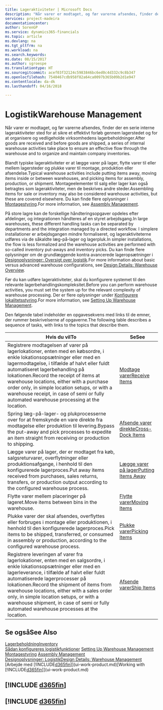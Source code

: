```yaml
---
title: Lageraktiviteter | Microsoft Docs
description: "Når varer er modtaget, og før varerne afsendes, finder der en serie interne lageraktiviteter sted for at sikre et effektivt forløb gennem lagerstedet og for at organisere og vedligeholde virksomhedens lagerbeholdninger."
services: project-madeira
documentationcenter: 
author: SorenGP
ms.service: dynamics365-financials
ms.topic: article
ms.devlang: na
ms.tgt_pltfrm: na
ms.workload: na
ms.search.keywords: 
ms.date: 08/15/2017
ms.author: sgroespe
ms.translationtype: HT
ms.sourcegitcommit: acef03f32124c5983846bc6ed0c4d332c9c8b347
ms.openlocfilehash: 7540467cdb958f82a64ca0097b365b09b2d1e947
ms.contentlocale: da-dk
ms.lasthandoff: 04/16/2018

---
```

# <a name="warehouse-management"></a><span data-ttu-id="313e6-103">Logistik</span><span class="sxs-lookup"><span data-stu-id="313e6-103">Warehouse Management</span></span>
<span data-ttu-id="313e6-104">Når varer er modtaget, og før varerne afsendes, finder der en serie interne lageraktiviteter sted for at sikre et effektivt forløb gennem lagerstedet og for at organisere og vedligeholde virksomhedens lagerbeholdninger.</span><span class="sxs-lookup"><span data-stu-id="313e6-104">After goods are received and before goods are shipped, a series of internal warehouse activities take place to ensure an effective flow through the warehouse and to organize and maintain company inventories.</span></span>

<span data-ttu-id="313e6-105">Blandt typiske lageraktiviteter er at lægge varer på lager, flytte varer til eller mellem lagersteder og plukke varer til montage, produktion eller afsendelse.</span><span class="sxs-lookup"><span data-stu-id="313e6-105">Typical warehouse activities include putting items away, moving items inside or between warehouses, and picking items for assembly, production, or shipment.</span></span> <span data-ttu-id="313e6-106">Montageelementer til salg eller lager kan også betragtes som lageraktiviteter, men de beskrives andre steder.</span><span class="sxs-lookup"><span data-stu-id="313e6-106">Assembling items for sale or inventory may also be considered warehouse activities, but these are covered elsewhere.</span></span> <span data-ttu-id="313e6-107">Du kan finde flere oplysninger i [Montagestyring](assembly-assemble-items.md).</span><span class="sxs-lookup"><span data-stu-id="313e6-107">For more information, see [Assembly Management](assembly-assemble-items.md).</span></span>  

<span data-ttu-id="313e6-108">På store lagre kan de forskellige håndteringsopgaver opdeles efter afdelinger, og integrationen håndteres af en styret arbejdsgang.</span><span class="sxs-lookup"><span data-stu-id="313e6-108">In large warehouses, these different handling tasks can be separated by departments and the integration managed by a directed workflow.</span></span> <span data-ttu-id="313e6-109">I simplere installationer er arbejdsgangen mindre formaliseret, og lageraktiviteterne udføres via de såkaldte læg-på-lager og lagerpluk.</span><span class="sxs-lookup"><span data-stu-id="313e6-109">In simpler installations, the flow is less formalized and the warehouse activities are performed with so-called inventory put-aways and inventory picks.</span></span> <span data-ttu-id="313e6-110">Du kan finde flere oplysninger om de grundlæggende kontra avancerede lageropsætninger i [Designoplysninger: Oversigt over logistik](design-details-warehouse-overview.md).</span><span class="sxs-lookup"><span data-stu-id="313e6-110">For more information about basic versus advanced warehouse configurations, see [Design Details: Warehouse Overview](design-details-warehouse-overview.md).</span></span>

<span data-ttu-id="313e6-111">Før du kan udføre lageraktiviteter, skal du konfigurere systemet til den relevante lagerbehandlingskompleksitet.</span><span class="sxs-lookup"><span data-stu-id="313e6-111">Before you can perform warehouse activities, you must set the system up for the relevant complexity of warehouse processing.</span></span> <span data-ttu-id="313e6-112">Der er flere oplysninger under [Konfigurere lokalitetsstyring](warehouse-setup-warehouse.md).</span><span class="sxs-lookup"><span data-stu-id="313e6-112">For more information, see [Setting Up Warehouse Management](warehouse-setup-warehouse.md).</span></span>

 <span data-ttu-id="313e6-113">Den følgende tabel indeholder en opgavesekvens med links til de emner, der rummer beskrivelserne af opgaverne.</span><span class="sxs-lookup"><span data-stu-id="313e6-113">The following table describes a sequence of tasks, with links to the topics that describe them.</span></span>   

|<span data-ttu-id="313e6-114">**Hvis du vil**</span><span class="sxs-lookup"><span data-stu-id="313e6-114">**To**</span></span>|<span data-ttu-id="313e6-115">**Se**</span><span class="sxs-lookup"><span data-stu-id="313e6-115">**See**</span></span>|  
|------------|-------------|  
|<span data-ttu-id="313e6-116">Registrere modtagelsen af varer på lagerlokationer, enten med en købsordre, i enkle lokationsopsætninger eller med en lagermodtagelse, i tilfælde af halvt eller fuldt automatiseret lagerbehandling på lokationen.</span><span class="sxs-lookup"><span data-stu-id="313e6-116">Record the receipt of items at warehouse locations, either with a purchase order only, in simple location setups, or with a warehouse receipt, in case of semi or fully automated warehouse processing at the location.</span></span>|[<span data-ttu-id="313e6-117">Modtage varer</span><span class="sxs-lookup"><span data-stu-id="313e6-117">Receive Items</span></span>](warehouse-how-receive-items.md)|
|<span data-ttu-id="313e6-118">Spring læg-på-lager- og plukprocesserne over for at fremskynde en vare direkte fra modtagelse eller produktion til levering.</span><span class="sxs-lookup"><span data-stu-id="313e6-118">Bypass the put-away and pick processes to expedite an item straight from receiving or production to shipping.</span></span>|[<span data-ttu-id="313e6-119">Afsende varer direkte</span><span class="sxs-lookup"><span data-stu-id="313e6-119">Cross-Dock Items</span></span>](warehouse-how-to-cross-dock-items.md)|    
|<span data-ttu-id="313e6-120">Lægge varer på lager, der er modtaget fra køb, salgsreturvarer, overflytninger eller produktionsafgange, i henhold til den konfigurerede lagerproces.</span><span class="sxs-lookup"><span data-stu-id="313e6-120">Put away items received from purchases, sales returns, transfers, or production output according to the configured warehouse process.</span></span>|[<span data-ttu-id="313e6-121">Lægge varer på lager</span><span class="sxs-lookup"><span data-stu-id="313e6-121">Putting Items Away</span></span>](warehouse-put-away-items.md)|
|<span data-ttu-id="313e6-122">Flytte varer mellem placeringer på lageret.</span><span class="sxs-lookup"><span data-stu-id="313e6-122">Move items between bins in the warehouse.</span></span>|[<span data-ttu-id="313e6-123">Flytte varer</span><span class="sxs-lookup"><span data-stu-id="313e6-123">Moving Items</span></span>](warehouse-move-items.md)|
|<span data-ttu-id="313e6-124">Plukke varer der skal afsendes, overflyttes eller forbruges i montage eller produktionen, i henhold til den konfigurerede lagerproces.</span><span class="sxs-lookup"><span data-stu-id="313e6-124">Pick items to be shipped, transferred, or consumed in assembly or production, according to the configured warehouse process.</span></span>|[<span data-ttu-id="313e6-125">Plukke varer</span><span class="sxs-lookup"><span data-stu-id="313e6-125">Picking Items</span></span>](warehouse-pick-items.md)|
|<span data-ttu-id="313e6-126">Registrere leveringen af varer fra lagerlokationer, enten med en salgsordre, i enkle lokationsopsætninger eller med en lagerleverance, i tilfælde af halvt eller fuldt automatiserede lagerprocesser på lokationen.</span><span class="sxs-lookup"><span data-stu-id="313e6-126">Record the shipment of items from warehouse locations, either with a sales order only, in simple location setups, or with a warehouse shipment, in case of semi or fully automated warehouse processes at the location.</span></span>|[<span data-ttu-id="313e6-127">Afsende varer</span><span class="sxs-lookup"><span data-stu-id="313e6-127">Ship Items</span></span>](warehouse-how-ship-items.md)|  

## <a name="see-also"></a><span data-ttu-id="313e6-128">Se også</span><span class="sxs-lookup"><span data-stu-id="313e6-128">See Also</span></span>  
[<span data-ttu-id="313e6-129">Lagerbeholdning</span><span class="sxs-lookup"><span data-stu-id="313e6-129">Inventory</span></span>](inventory-manage-inventory.md)  
<span data-ttu-id="313e6-130">[Sådan konfigureres logistikfunktioner](warehouse-setup-warehouse.md)   </span><span class="sxs-lookup"><span data-stu-id="313e6-130">[Setting Up Warehouse Management](warehouse-setup-warehouse.md)   </span></span>  
<span data-ttu-id="313e6-131">[Montagestyring](assembly-assemble-items.md)  </span><span class="sxs-lookup"><span data-stu-id="313e6-131">[Assembly Management](assembly-assemble-items.md)  </span></span>  
[<span data-ttu-id="313e6-132">Designoplysninger: Logistik</span><span class="sxs-lookup"><span data-stu-id="313e6-132">Design Details: Warehouse Management</span></span>](design-details-warehouse-management.md)  
<span data-ttu-id="313e6-133">[Arbejde med [!INCLUDE[d365fin](includes/d365fin_md.md)]](ui-work-product.md)</span><span class="sxs-lookup"><span data-stu-id="313e6-133">[Working with [!INCLUDE[d365fin](includes/d365fin_md.md)]](ui-work-product.md)</span></span>  

## [!INCLUDE [d365fin](includes/free_trial_md.md)]  
## [!INCLUDE [d365fin](includes/training_link_md.md)]

